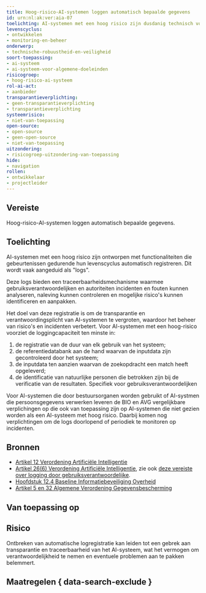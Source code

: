 ```yaml
---
title: Hoog-risico-AI-systemen loggen automatisch bepaalde gegevens
id: urn:nl:ak:ver:aia-07
toelichting: AI-systemen met een hoog risico zijn dusdanig technisch vormgegeven dat gebeurtenissen gedurende hun levenscyclus automatisch worden geregistreerd (“logs”).
levenscyclus:
- ontwikkelen
- monitoring-en-beheer
onderwerp:
- technische-robuustheid-en-veiligheid
soort-toepassing:
- ai-systeem
- ai-systeem-voor-algemene-doeleinden
risicogroep:
- hoog-risico-ai-systeem
rol-ai-act:
- aanbieder
transparantieverplichting:
- geen-transparantieverplichting
- transparantieverplichting
systeemrisico:
- niet-van-toepassing
open-source:
- open-source
- geen-open-source
- niet-van-toepassing
uitzondering:
- risicogroep-uitzondering-van-toepassing
hide:
- navigation
rollen:
- ontwikkelaar
- projectleider
---
```


<!-- let op! Deze vereiste geldt altijd omdat je volgens de AVG en de BIO ook moet loggen -->

<!-- tags -->
## Vereiste

Hoog-risico-AI-systemen loggen automatisch bepaalde gegevens.


## Toelichting

AI-systemen met een hoog risico zijn ontworpen met functionaliteiten die gebeurtenissen gedurende hun levenscyclus automatisch registreren. Dit wordt vaak aangeduid als "logs".

Deze logs bieden een traceerbaarheidsmechanisme waarmee gebruiksverantwoordelijken en autoriteiten incidenten en fouten kunnen analyseren, naleving kunnen controleren en mogelijke risico's kunnen identificeren en aanpakken.

Het doel van deze registratie is om de transparantie en verantwoordingsplicht van AI-systemen te vergroten, waardoor het beheer van risico's en incidenten verbetert. Voor AI-systemen met een hoog-risico voorziet de loggingcapaciteit ten minste in:

1. de registratie van de duur van elk gebruik van het systeem;
2. de referentiedatabank aan de hand waarvan de inputdata zijn gecontroleerd door het systeem;
3. de inputdata ten aanzien waarvan de zoekopdracht een match heeft opgeleverd;
4. de identificatie van natuurlijke personen die betrokken zijn bij de verificatie van de resultaten. Specifiek voor gebruiksverantwoordelijken

Voor AI-systemen die door bestuursorganen worden gebruikt of AI-systmen die persoonsgegevens verwerken leveren de BIO en AVG vergelijkbare verplichingen op die ook van toepassing zijn op AI-systemen die niet gezien worden als een AI-systeem met hoog risico. Daarbij komen nog verplichtingen om de logs doorlopend of periodiek te monitoren op incidenten.

## Bronnen

- [Artikel 12 Verordening Artificiële Intelligentie](https://eur-lex.europa.eu/legal-content/NL/TXT/HTML/?uri=OJ:L_202401689#d1e3495-1-1)
- [Artikel 26(6) Verordening Artificiële Intelligentie](https://eur-lex.europa.eu/legal-content/NL/TXT/HTML/?uri=OJ:L_202401689#d1e3495-1-1), zie ook [deze vereiste over logging door gebruiksverantwoordelijke](aia-23-gebruiksverantwoordelijken-bewaren-logs.md).
- [Hoofdstuk 12.4 Baseline Informatiebeveiliging Overheid ](https://www.bio-overheid.nl/media/13kduqsi/bio-versie-104zv_def.pdf)
- [Artikel 5 en 32 Algemene Verordening Gegevensbescherming](https://eur-lex.europa.eu/legal-content/NL/TXT/HTML/?uri=CELEX:32016R0679)

## Van toepassing op
<!-- tags-ai-act -->

## Risico

Ontbreken van automatische logregistratie kan leiden tot een gebrek aan transparantie en traceerbaarheid van het AI-systeem, wat het vermogen om verantwoordelijkheid te nemen en eventuele problemen aan te pakken belemmert.

## Maatregelen { data-search-exclude }

<!-- list_maatregelen vereiste/aia-07-automatische-logregistratie no-search no-onderwerp no-rol no-levenscyclus -->
